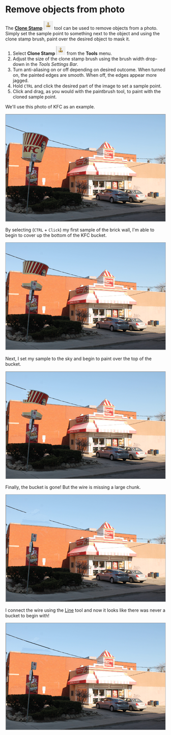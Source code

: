 # Remove objects from photo

The [**Clone Stamp**](clone.md) ![clonetool](img/clonetool.PNG) tool can be used to remove objects from a photo. Simply set the sample point to something next to the object and using the clone stamp brush, paint over the desired object to mask it.  

 1. Select **Clone Stamp** ![clonetool](img/clonetool.PNG) from the **Tools** menu.
 2. Adjust the size of the clone stamp brush using the brush width drop-down in the *Tools Settings Bar*.
 3. Turn anti-aliasing on or off depending on desired outcome. When turned on, the painted edges are smooth. When off, the edges appear more jagged.
 4. Hold `CTRL` and click the desired part of the image to set a sample point.
 5. Click and drag, as you would with the paintbrush tool, to paint with the cloned sample point.

We'll use this photo of KFC as an example.

![kfcoriginal](img/kfcoriginal.PNG)

By selecting (`CTRL` + `Click`) my first sample of the brick wall, I'm able to begin to cover up the bottom of the KFC bucket.  

![bottombucketremove](img/bottombucketremove.PNG)

Next, I set my sample to the sky and begin to paint over the top of the bucket.  

![bucketremove](img/bucketremove.PNG)

Finally, the bucket is gone! But the wire is missing a large chunk.  

![bucketremovenowire](img/bucketremovenowire.PNG)

I connect the wire using the [Line](objects.md) tool and now it looks like there was never a bucket to begin with!

![bucketremovefinal](img/bucketremovefinal.PNG)
